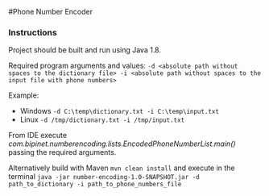 #Phone Number Encoder


### Instructions
Project should be built and run using Java 1.8.

Required program arguments and values: ```-d <absolute path without spaces to the dictionary file> -i <absolute path without spaces to the input file with phone numbers>``` 

Example: 

*  Windows ```-d C:\temp\dictionary.txt -i C:\temp\input.txt```
*  Linux ```-d /tmp/dictionary.txt -i /tmp/input.txt```

From IDE execute *com.bipinet.numberencoding.lists.EncodedPhoneNumberList.main()* passing the required arguments.

Alternatively build with Maven ```mvn clean install``` and execute in the terminal 
```java -jar number-encoding-1.0-SNAPSHOT.jar -d path_to_dictionary -i path_to_phone_numbers_file``` 